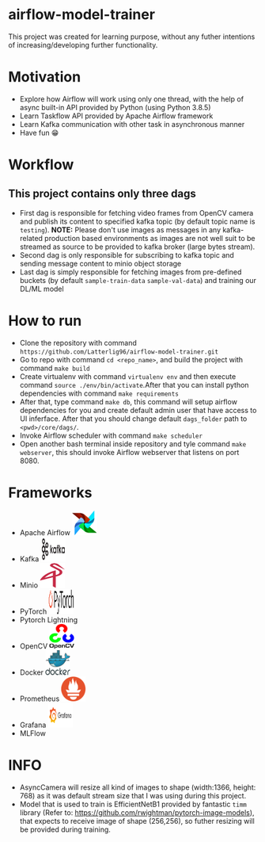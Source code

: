 # airflow-model-trainer

This project was created for learning purpose, without any futher intentions of increasing/developing further functionality.

# Motivation
- Explore how Airflow will work using only one thread, with the help of async built-in API provided by Python (using Python 3.8.5)
- Learn Taskflow API provided by Apache Airflow framework
- Learn Kafka communication with other task in asynchronous manner
- Have fun :grin:

# Workflow
## This project contains only three dags
- First dag is responsible for fetching video frames from OpenCV camera and publish its content to specified kafka topic (by default topic name is `testing`). **NOTE:** Please don't use images as messages in any kafka-related production based environments as images are not well suit to be streamed as source to be provided to kafka broker (large bytes stream).
- Second dag is only responsible for subscribing to kafka topic and sending message content to minio object storage
- Last dag is simply responsible for fetching images from pre-defined buckets (by default `sample-train-data` `sample-val-data`) and training our DL/ML model


# How to run
- Clone the repository with command `https://github.com/Latterlig96/airflow-model-trainer.git `
- Go to repo with command `cd <repo_name>`, and build the project with command `make build`
- Create virtualenv with command `virtualenv env` and then execute command `source ./env/bin/activate`.After that you can install python dependencies with      command `make requirements`
- After that, type command `make db`, this command will setup airflow dependencies for you and create default admin user that have access to UI inferface. After that you should change default `dags_folder` path to `<pwd>/core/dags/`.
- Invoke Airflow scheduler with command `make scheduler`
- Open another bash terminal inside repository and tyle command `make webserver`, this should invoke Airflow webserver that listens on port 8080.
# Frameworks
- Apache Airflow <img src="./idea/../.idea/airflow.svg" width="50" height="50">
- Kafka <img src="./idea/../.idea/kafka.svg" width="50" height="50">
- Minio <img src="./idea/../.idea/minio.svg" width="50" height="50">
- PyTorch <img src="./idea/../.idea/pytorch.svg" width="50" height="50">
- Pytorch Lightning
- OpenCV <img src="./idea/../.idea/opencv.svg" width="50" height="50">
- Docker <img src="./idea/../.idea/docker.svg" width="50" height="50">
- Prometheus <img src="./idea/../.idea/prometheus.svg" width="50" height="50">
- Grafana <img src="./idea/../.idea/grafana.svg" width="50" height="50">
- MLFlow
  
# INFO
- AsyncCamera will resize all kind of images to shape (width:1366, height: 768) as it was default stream size that I was using during this project.
- Model that is used to train is EfficientNetB1 provided by fantastic `timm` library (Refer to: https://github.com/rwightman/pytorch-image-models), that expects to receive image of shape (256,256), so futher resizing will be provided during training.
